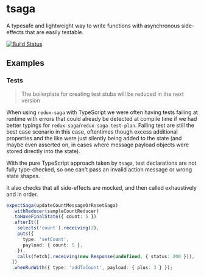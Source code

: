 # tsaga

A typesafe and lightweight way to write functions with asynchronous side-effects that are easily testable.

[![Build Status](https://travis-ci.org/tp/tsaga.svg?branch=master)](https://travis-ci.org/tp/tsaga)

## Examples

### Tests

> The boilerplate for creating test stubs will be reduced in the next version

When using `redux-saga` with TypeScript we were often having tests failing at runtime with errors that could already be detected at compile time if we had better typings for `redux-saga`/`redux-saga-test-plan`. Failing test are still the best case scenario in this case, oftentimes though excess additional properties and the like were just silently being added to the state (and maybe even asserted on, in cases where message payload objects were stored directly into the state).

With the pure TypeScript approach taken by `tsaga`, test declarations are not fully type-checked, so one can't pass an invalid action message or wrong state shapes.

It also checks that all side-effects are mocked, and then called exhaustively and in order.

```ts
expectSaga(updateCountMessageOrResetSaga)
  .withReducer(sampleCountReducer)
  .toHaveFinalState({ count: 5 })
  .afterIt([
    selects('count').receiving(2),
    puts({
      type: 'setCount',
      payload: { count: 5 },
    }),
    calls(fetch).receiving(new Response(undefined, { status: 200 })),
  ])
  .whenRunWith({ type: 'addToCount', payload: { plus: 3 } });
```
